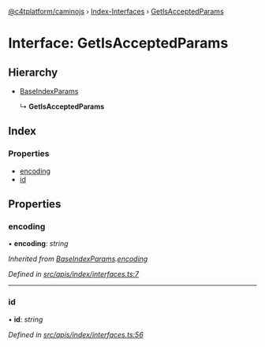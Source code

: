 [@c4tplatform/caminojs](../README.md) › [Index-Interfaces](../modules/index_interfaces.md) › [GetIsAcceptedParams](index_interfaces.getisacceptedparams.md)

# Interface: GetIsAcceptedParams

## Hierarchy

* [BaseIndexParams](index_interfaces.baseindexparams.md)

  ↳ **GetIsAcceptedParams**

## Index

### Properties

* [encoding](index_interfaces.getisacceptedparams.md#encoding)
* [id](index_interfaces.getisacceptedparams.md#id)

## Properties

###  encoding

• **encoding**: *string*

*Inherited from [BaseIndexParams](index_interfaces.baseindexparams.md).[encoding](index_interfaces.baseindexparams.md#encoding)*

*Defined in [src/apis/index/interfaces.ts:7](https://github.com/chain4travel/caminojs/blob/8077d740/src/apis/index/interfaces.ts#L7)*

___

###  id

• **id**: *string*

*Defined in [src/apis/index/interfaces.ts:56](https://github.com/chain4travel/caminojs/blob/8077d740/src/apis/index/interfaces.ts#L56)*
